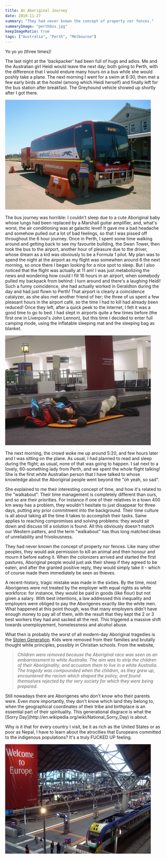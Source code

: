 ```yaml
---
title: An Aboriginal Journey
date: 2010-11-27
summary: "They had never known the concept of property nor fences."
summaryImage: "perthbus.jpg"
keepImageRatio: true
tags: ["Australia", "Perth", "Melbourne"]
---
```


Yo yo yo (three times)!

The last night at the 'backpacker' had been full of hugs and adios. Me and the Australian girl Heidi would leave the next day; both going to Perth, with the difference that I would endure many hours on a bus while she would poshly take a plane. The next morning I went for a swim at 6:30, then met a few early birds at the hostel (among which Heidi herself) and finally left for the bus station after breakfast. The Greyhound vehicle showed up shortly after I got there.

![](perthbus.jpg)

The bus journey was horrible: I couldn't sleep due to a cute Aboriginal baby whose lungs had been replaced by a Marshall guitar amplifier, and, what's worst, the air conditioning was at galactic level! It gave me a bad headache and somehow pulled out a lot of bad feelings, so that I was pissed off throughout the 6 hour journey. Once in Perth, I spent some time walking around and getting back to see my favourite building, the Swan Tower, then took the bus to the airport, another hour of pleasure due to the driver, whose dream as a kid was obviously to be a Formula 1 pilot.
My plan was to spend the night at the airport as my flight was somewhen around 6 the next morning, so once there I began looking for a nice spot to sleep. But I also noticed that the flight was actually at 11 am! I was just metabolizing the news and wondering how could I fill 16 hours in an airport, when somebody pulled my backpack from behind: I turn around and there's a laughing Heidi! Such a funny coincidence, she had actually worked in Geraldton during the day and had just flown to Perth! That airport is clearly a coincidence catalyzer, as she also met another friend of her; the three of us spent a few pleasant hours in the airport café, so the time I had to kill had already been reduced!
Once they left, after a quick peek to the internet, I felt it was a good time to go to bed. I had slept in airports quite a few times before (the first one in Liverpool's John Lennon), but this time I decided to enter full camping mode, using the inflatable sleeping mat and the sleeping bag as blanket.

![](airportsleep.jpg)

The next morning, the crowd woke me up around 5:20, and few hours later and I was sitting on the plane. As usual, I had planned to read and sleep during the flight; as usual, none of that was going to happen. I sat next to a lovely, 60-something lady from Perth, and we spent the whole flight talking! She is the first white Australian person that I have talked to whose knowledge about the Aboriginal people went beyond the "oh yeah, so sad".

She explained to me their interesting concept of time, and how it's related to the "walkabout". Their time management is completely different than ours, and so are their priorities. For instance if one of their relatives in a town 400 km away has a problem, they wouldn't hesitate to just disappear for three days, putting any prior commitment into the background. Their time culture is all about taking all the time it takes to accomplish their tasks. Same applies to reaching compromises and solving problems: they would sit down and discuss till a solution is found. All this obviously doesn't match our Western patters, and the term "walkabout" has thus long matched ideas of unreliability and frivolousness.

They had never known the concept of property nor fences. Like many other peoples, they would ask permission to kill an animal and then honour and mourn it before eating it. When the colonizers arrived and started the first pastures, Aboriginal people would just ask their sheep if they agreed to be eaten, and after the granted positive reply, they would simply take it - which of course made them immediately be seen as thieves.

A recent-history, tragic mistake was made in the sixties. By the time, most Aborigenes were not treated by the employer with equal rights as white workforce: for instance, they would be paid in goods (like flour) but not given a salary. With best intentions, a law addressed this inequality and employers were obliged to pay the Aborigenes exactly like the white men. What happened at this point though, was that many employers didn't have enough money to pay all of them, with the result that they kept the 2 or 3 best workers they had and sacked all the rest. This triggered a massive shift towards unemployement, homelessness and alcohol abuse.

What then is probably the worst of all modern-day Aboriginal tragedies is the [Stolen Generation](http://www.racismnoway.com.au/classroom/factsheets/52.html). Kids were removed from their families and brutally thought white principles, possibly in Christian schools. From the website,
<blockquote><em>Children were removed because the Aboriginal race was seen as an embarrassment to white Australia. The aim was to strip the children of their Aboriginality, and accustom them to live in a white Australia. The tragedy was compounded when the children, as they grew up, encountered the racism which shaped the policy, and found themselves rejected by the very society for which they were being prepared.</em></blockquote>
Still nowadays there are Aborigenes who don't know who their parents were. Even more importantly, they don't know which land they belong to, when the geographical coordinates of their tribe and birthplace is an essential part of their spirituality. This generational disgrace is what the [Sorry Day](http://en.wikipedia.org/wiki/National_Sorry_Day) is about.

Why is it that for every country I visit, be it as rich as the United States or as poor as Nepal, I have to learn about the atrocities that Europeans committed to the indigenous populations? It's a truly FUCKED UP feeling.

![](welcomeeurope_352.jpg)